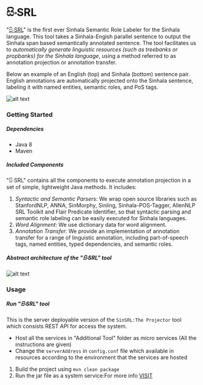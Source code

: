 # සිංSRL

"[සිංSRL](http://www.colips.org/conferences/ialp2020/proceedings/papers/IALP2020_P51.pdf)" is the first ever Sinhala Semantic Role Labeler for the Sinhala language. This tool takes a Sinhala-Engish parallel sentence to output the Sinhala span based semantically annotated sentence. The tool facilitates us to *automatically generate linguistic resources (such as treebanks or propbanks) for the Sinhala language*, using a method referred to as annotation projection or annotation transfer.

Below an example of an English (top) and Sinhala (bottom) sentence pair. English annotations are automatically projected onto the Sinhala sentence, labeling it with named entities, semantic roles, and PoS tags.

![alt text](https://github.com/SandunK/SinSRL/blob/master/images/projection.jpg?raw=true)


### Getting Started

##### Dependencies
   - Java 8
   - Maven
 
##### Included Components

"සිංSRL" contains all the components to execute annotation projection in a set of simple, lightweight Java methods. It includes:

  1. *Syntactic and Semantic Parsers:* We wrap open source libraries such as StanfordNLP, ANNA, SinMorphy, Sinling, Sinhala-POS-Tagger, AllenNLP SRL Toolkit and Flair Predicate Identifier, so that syntactic parsing and semantic role labeling can be easily executed for Sinhala languages.
  2. *Word Alignment:* We use dictionary data for word alignment.
  3. *Annotation Transfer:* We provide an implementation of annotation transfer for a range of linguistic annotation, including part-of-speech tags, named entities, typed dependencies, and semantic roles.

 
##### Abstract architecture of the "සිංSRL" tool

![alt text](https://github.com/SandunK/SinSRL/blob/master/images/architecture.jpg?raw=true)


### Usage

##### Run "සිංSRL" tool
This is the server deployable version of the `SinSRL:The Projector` tool which consists REST API for access the system.
- Host all the services in "Additional Tool" folder as micro services (All the instructions are given)
- Change the `serverAddress` in `config.conf` file which available in resources according to the environment that the services are hosted

1. Build the project using `mvn clean package`
2. Run the jar file as a system service:For more info [VISIT](https://dzone.com/articles/run-your-java-application-as-a-service-on-ubuntu)
